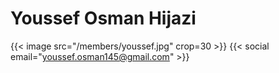 # Youssef Osman Hijazi
{{< image src="/members/youssef.jpg" crop=30 >}}
{{< social email="youssef.osman145@gmail.com" >}}
